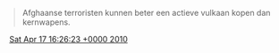 > Afghaanse terroristen kunnen beter een actieve vulkaan kopen dan kernwapens\.

<img src="../../media/tweet.ico" width="12" /> [Sat Apr 17 16:26:23 +0000 2010](https://twitter.com/DromerDenker/status/12349498514)
